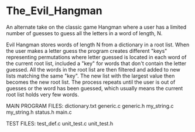 # The_Evil_Hangman

An alternate take on the classic game Hangman where a user has a limited number of guesses to guess all the letters in a word of length, N. 
  
Evil Hangman stores words of length N from a dictionary in a root list. When the user makes a letter guess the program creates different "keys" representing permutations where letter guessed is located in each word of the current root list, included a "key" for words that don't contain the letter guessed. All the words in the root list are then filtered and added to new lists matching the same "key". The new list with the largest value then becomes the new root list. The process repeats until the user is out of guesses or the word has been guessed, which usually means the current root list holds very few words.



MAIN PROGRAM FILES:
  dictionary.txt
  generic.c
  generic.h
  my_string.c
  my_string.h
  status.h
  main.c


TEST FILES:
  test_def.c 
  unit_test.c
  unit_test.h
  
  
